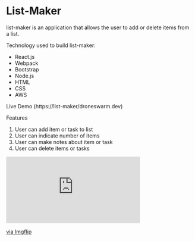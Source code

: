 # List-Maker

list-maker is an application that allows the user to add or delete items from a list.

Technology used to build list-maker:
- React.js
- Webpack
- Bootstrap
- Node.js
- HTML
- CSS
- AWS

Live Demo (https://list-maker/droneswarm.dev)

Features
1. User can add item or task to list
2. User can indicate number of items
3. User can make notes about item or task
4. User can delete items or tasks

<div style="width:360px;max-width:100%;"><div style="height:0;padding-bottom:49.72%;position:relative;"><iframe width="360" height="179" style="position:absolute;top:0;left:0;width:100%;height:100%;" frameBorder="0" src="https://imgflip.com/embed/3t2lva"></iframe></div><p><a href="https://imgflip.com/gif/3t2lva">via Imgflip</a></p></div>
